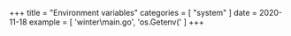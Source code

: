 +++
title = "Environment variables"
categories = [ "system" ]
date = 2020-11-18
example = [
   'winter\main.go', 'os.Getenv('
]
+++

